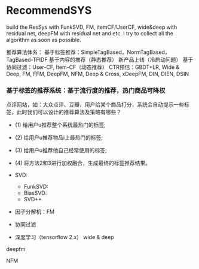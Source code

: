 # RecommendSYS
build the ResSys with FunkSVD, FM, itemCF/UserCF, wide&amp;deep with residual net, deepFM with residual net and etc. I try to collect all the algorithm as soon as possible.

推荐算法体系：
基于标签推荐：SimpleTagBased，NormTagBased，TagBased-TFIDF
基于内容的推荐（静态推荐） 新产品上线（冷启动问题）
基于协同过滤：User-CF, Item-CF（动态推荐）
CTR预估：GBDT+LR, Wide & Deep, FM, FFM, DeepFM, NFM, Deep & Cross, xDeepFM, DIN, DIEN, DSIN


### 基于标签的推荐系统：基于流行度的推荐，热门商品可降权
点评网站，如：大众点评、豆瓣，用户给某个商品打分，系统会自动提示一些标签，此时我们可以设计的推荐算法及策略有哪些？
 * (1) 给用户u推荐整个系统最热门的标签;
 * (2) 给用户u推荐物品i上最热门的标签;
 * (3) 给用户u推荐他自己经常使用的标签;
 * (4) 将方法2和3进行加权融合，生成最终的标签推荐结果。

* SVD: 
  * FunkSVD:
  * BiasSVD:
  * SVD++

* 因子分解机：FM

* 协同过滤

* 深度学习（tensorflow 2.x）
wide & deep

deepfm

NFM
